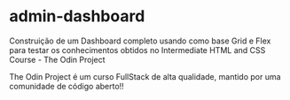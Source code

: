 # admin-dashboard
Construição de um Dashboard completo usando como base Grid e Flex para testar os conhecimentos obtidos no Intermediate HTML and CSS Course - The Odin Project

The Odin Project é um  curso FullStack de alta qualidade, mantido por uma comunidade de código aberto!!
